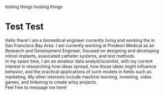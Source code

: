 <!DOCTYPE html>

<html>
<div>testing things hosting things</div>




<h1>Test Test</h1>

<div>Hello there! I am a biomedical engineer currently living and working the in San Francisco Bay Area. I am currently working at Prodeon Medical as an Research and Development Engineer, focused on designing and developing nitinol implants, associated catheter systems, and test methods. </div>

<div>In my spare time, I am an amateur data analyst/scientist, with my current interest in researching how ideas spread, how those ideas might influence behavior, and the practical applications of such models in fields such as marketing. My other interests include  machine learning, investing, video games, and tinkering to create artsy projects. </div>

<div>Feel free to message me here!
</div>


<!-- <table id="detail_table" class="detail">  
	    <thead>  
	    <tr>  
 
	        <th colspan="2">Team 1</th>  
 
	    </tr>  
	</thead>  
	<tbody>  
	    <tr class="parent" id="row1" title="Click to expand/collapse" style="cursor: pointer;">  
	        <td colspan="2" text-align="center"> Player 1 <br> Necromancer 2500LP <br> Demo Skin</td>  
	    </tr>

	    <tr class="child-row1" style="display: none;">  
	        <td>Player Bio </td>
            <td> Lorem ipsum dolor sit amet, consectetur adipiscing elit, sed do eiusmod tempor incididunt ut labore et dolore magna aliqua. Platea dictumst quisque sagittis purus sit. Euismod in pellentesque massa placerat duis ultricies. Vitae elementum curabitur vitae nunc sed velit dignissim. Sit amet cursus sit amet dictum sit amet justo. Nibh mauris cursus mattis molestie a iaculis at.</td>
	    </tr>
        
        <tr class="child-row1" style="display: none;"> </tr> 
			<td>Skill Loadout</td>
            
            <td>
            	<table style='border:"5px"' bordercolor="#F35557">
                <h4 >Skill Loadout</h4>
                    <tr>
                      <td>Skill1</td>
                      <td>Skill2</td>
                      <td>Skill3</td>
                      <td>Skill4</td>
                    </tr>
                    <tr>
                      <td>Skill5</td>
                      <td>Skill6</td>
                      <td>Skill7</td>
                      <td>Skill8</td>
                    </tr>
                </table>
            </td> 
		<tr>
        
        <tr class="parent" id="row2" title="Click to expand/collapse" style="cursor: pointer;">  
	        <td colspan="2" text-align="center"> Player 2 <br> Ranger 1800LP <br> Premium Skin</td>  
	    </tr>

	    <tr class="child-row2" style="display: none;">  
	        <td>Player Bio </td>
            <td> Lorem ipsum dolor sit amet, consectetur adipiscing elit, sed do eiusmod tempor incididunt ut labore et dolore magna aliqua. Platea dictumst quisque sagittis purus sit. Euismod in pellentesque massa placerat duis ultricies. Vitae elementum curabitur vitae nunc sed velit dignissim. Sit amet cursus sit amet dictum sit amet justo. Nibh mauris cursus mattis molestie a iaculis at.</td>
          </tr>
        
      <tr class="child-row2" style="display: none;">  </tr>

			<td>Skill Loadout</td>
            
            <td>
            	<table  bordercolor="#F35557">
                <h4 >Skill Loadout</h4>
                    <tr>
                      <td>Skill1</td>
                      <td>Skill2</td>
                      <td>Skill3</td>
                      <td>Skill4</td>
                    </tr>
                    <tr>
                      <td>Skill5</td>
                      <td>Skill6</td>
                      <td>Skill7</td>
                      <td>Skill8</td>
                    </tr>
                </table>
            </td> 
		</tr>

	     

	     	
        
        
        
	</tbody>  
	</table>   -->



</html>
